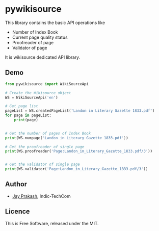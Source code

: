 # pywikisource

This library contains the basic API operations like

* Number of Index Book
* Current page quality status
* Proofreader of page
* Validator of page

It is wikisource dedicated API library.

## Demo
```python
from pywikisource import WikiSourceApi

# Create the Wikisource object
WS = WikiSourceApi('en')

# Get page list
pageList = WS.createdPageList('Landon in Literary Gazette 1833.pdf')
for page in pageList:
    print(page)
    

# Get the number of pages of Index Book
print(WS.numpage('Landon in Literary Gazette 1833.pdf'))

# Get the proofreader of single page
print(WS.proofreader('Page:Landon_in_Literary_Gazette_1833.pdf/3'))


# Get the validator of single page
print(WS.validator('Page:Landon_in_Literary_Gazette_1833.pdf/3'))

```

## Author
* [Jay Prakash](https://meta.wikimedia.org/wiki/User:Jayprakash12345), Indic-TechCom

## Licence
This is Free Software, released under the MIT.
